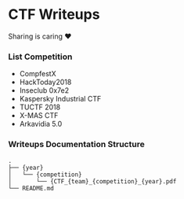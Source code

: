 # CTF Writeups
Sharing is caring :heart:

### List Competition
- CompfestX
- HackToday2018
- Inseclub 0x7e2
- Kaspersky Industrial CTF
- TUCTF 2018
- X-MAS CTF
- Arkavidia 5.0

### Writeups Documentation Structure
```
.
├── {year}
│   └── {competition}
│       └── {CTF_{team}_{competition}_{year}.pdf
└── README.md
```